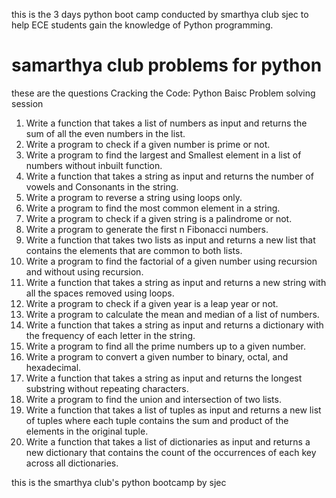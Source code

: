 this is the 3 days python boot camp conducted by smarthya club sjec to help ECE students gain the knowledge of Python programming. 
# samarthya club problems for python
these are the questions
Cracking the Code: Python Baisc Problem solving session
1. Write a function that takes a list of numbers as input and returns the sum of all the even
numbers in the list.
2. Write a program to check if a given number is prime or not.
3. Write a program to find the largest and Smallest element in a list of numbers without
inbuilt function.
4. Write a function that takes a string as input and returns the number of vowels and
Consonants in the string.
5. Write a program to reverse a string using loops only.
6. Write a program to find the most common element in a string.
7. Write a program to check if a given string is a palindrome or not.
8. Write a program to generate the first n Fibonacci numbers.
9. Write a function that takes two lists as input and returns a new list that contains the
elements that are common to both lists.
10. Write a program to find the factorial of a given number using recursion and without using
recursion.
11. Write a function that takes a string as input and returns a new string with all the spaces
removed using loops.
12. Write a program to check if a given year is a leap year or not.
13. Write a program to calculate the mean and median of a list of numbers.
14. Write a function that takes a string as input and returns a dictionary with the frequency of
each letter in the string.
15. Write a program to find all the prime numbers up to a given number.
16. Write a program to convert a given number to binary, octal, and hexadecimal.
17. Write a function that takes a string as input and returns the longest substring without
repeating characters.
18. Write a program to find the union and intersection of two lists.
19. Write a function that takes a list of tuples as input and returns a new list of tuples where
each tuple contains the sum and product of the elements in the original tuple.
20. Write a function that takes a list of dictionaries as input and returns a new dictionary that
contains the count of the occurrences of each key across all dictionaries.


this is the smarthya club's python bootcamp by sjec 

